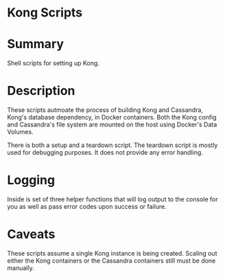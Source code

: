 # Kong Scripts

# Summary

Shell scripts for setting up Kong.

# Description

These scripts autmoate the process of building Kong and Cassandra, Kong's
database dependency, in Docker containers. Both the Kong config and Cassandra's
file system are mounted on the host using Docker's Data Volumes.

There is both a setup and a teardown script. The teardown script is mostly used
for debugging purposes. It does not provide any error handling.

# Logging

Inside is set of three helper functions that will log output to the console for
you as well as pass error codes upon success or failure.

# Caveats

These scripts assume a single Kong instance is being created. Scaling out either
the Kong containers or the Cassandra containers still must be done manually.
